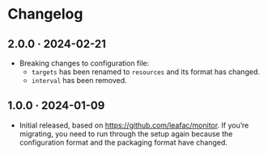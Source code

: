 # Changelog

## 2.0.0 · 2024-02-21

- Breaking changes to configuration file:
  - `targets` has been renamed to `resources` and its format has changed.
  - `interval` has been removed.

## 1.0.0 · 2024-01-09

- Initial released, based on https://github.com/leafac/monitor. If you’re migrating, you need to run through the setup again because the configuration format and the packaging format have changed.
